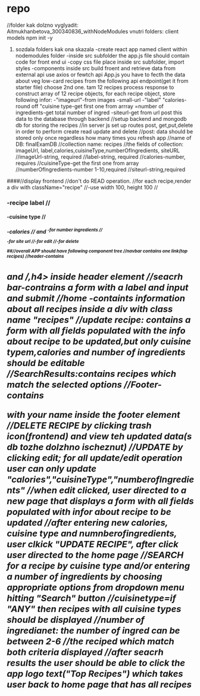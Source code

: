 # repo

//folder kak dolzno vyglyadit: 
Aitmukhanbetova_300340836_withNodeModules
vnutri folders:
client
models
npm init -y

1. sozdala folders kak ona skazala
-create react app named client within nodemodules folder
-inside src subfolder the app.js file should contain code for front end ui
-copy css file place inside src subfolder, import styles
-components inside src
build froent and retrieve data from external api use axios or fewtch api
App.js you have to fecth the data about veg low-card recipes from the following api endpoint(get  it from starter file)
choose 2nd one.
tam 12 recipes
process response to construct array of 12 recipe objects, for each recipe object, store following infor:
-"imageurl"-from images -small-url
-"label"
"calories-round off
"cuisine type-get first one from arrray
=number of ingredients-get total number of ingred
-siteurl-get from url
post this data to the database through backend
//setup backend and mongodb db for storing the recipes
//in server js set up routes post, get,put,delete in order to perform create read update and delete
//post: data should be stored only once regardless how many times you refresh app
//name of DB: finalExamDB
//collection name: recipes
//the fields of collection: imageUrl, label,calories,cuisineType,numberOfIngredients, siteURL
//imageUrl-string, required
//label-string, required
//calories-number, requires
//cuisineType-get the first one from array
//numberOfIngredients-number 1-10,required
//siteurl-string,required

####//display frontend
//don't do READ operation.
//for each recipe,render a div with className="recipe"
//<img>-use width 100, height 100
//<h3>-recipe label
//<h4>-cuisine type
//<h5>-calories
//<FaCartPlus> and <sup>-for number ingredients
//<p>-for site url
//<FaEdit>-for edit
//<FaTrash>-for delete

 ##//overall APP should have following component tree
  //navbar contains one link(top recipes)
  //header-contains <h1> and /,h4> inside header element
  //seacrh bar-contrains a form with a label and input and submit
//home -containts information about all recipes inside a div with class name "recipes"
//update recipe: contains a form with all fields populated with the info about recipe to be updated,but only cuisine typem,calories and number of ingredients should be editable
//SearchResults:contains recipes which match the selected options
//Footer-contains <p> with your name inside the footer element
//DELETE RECIPE by clicking trash icon(frontend) and view teh updated data(s db tozhe dolzhno ischeznut)
//UPDATE by clicking edit; for all update/edit operation user can only update "calories","cuisineType","numberofIngredients"
//when edit clicked, user directed to a new page that  displays a form with all fields populated with infor about recipe to be updated
//after entering new calories, cuisine type and numnberofingredients, user clkick "UPDATE RECIPE", after click user directed to the home page
//SEARCH for a recipe by cuisine type and/or entering a number of ingredients by choosing appropriate options from dropdown  menu hitting "Search" button
//cuisinetype=if "ANY" then recipes with all cuisine types should be displayed
//number of ingredianet: the number of ingred can be between 2-6
//the reciped which match both criteria displayed
//after seacrh results the user should be able to click the app logo text("Top Recipes") which takes user back to home page that has all recipes

